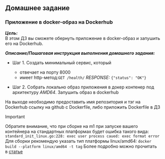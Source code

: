 ## Домашнее задание
### Приложение в docker-образ на Dockerhub

***Цель:*** \
В этом ДЗ вы сможете обернуть приложение в docker-образ и запушить его на Dockerhub.

***Описание/Пошаговая инструкция выполнения домашнего задания:*** 
- Шаг 1. Создать минимальный сервис, который
  - отвечает на порту 8000
  - имеет http-метод:`GET /health/` *RESPONSE:* `{"status": "OK"}`

- Шаг 2. Cобрать локально образ приложения в докер контенер под архитектуру *AMD64*.
Запушить образ в dockerhub

На выходе необходимо предоставить
имя репозитория и тэг на Dockerhub
ссылку на github c Dockerfile, либо приложить Dockerfile в ДЗ

> [!IMPORTANT]
> Обратите внимание, что при сборке на m1 при запуске вашего контейнера на стандартных платформах будет ошибка такого вида:
`standard_init_linux.go:228: exec user process caued: exec format error`
Для сборки рекомендую указать тип платформы linux/amd64:
`docker build --platform linux/amd64 -t tag`
Более подробно можно прочитать в [статье](https://programmerah.com/how-to-solve-docker-run-error-standard_init_linux-go219-exec-user-process-caused-exec-format-error-39221/)

